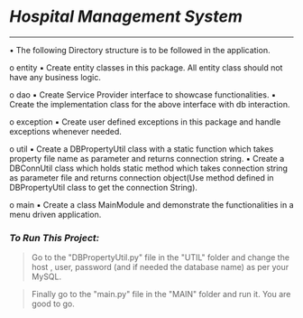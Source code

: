 # *Hospital Management System*
************************************************     


• The following Directory structure is to be followed in the application.


o entity
▪ Create entity classes in this package. All entity class should not have any
business logic.

o dao
▪ Create Service Provider interface to showcase functionalities.
▪ Create the implementation class for the above interface with db interaction.     


o exception
▪ Create user defined exceptions in this package and handle exceptions whenever
needed.     



o util
▪ Create a DBPropertyUtil class with a static function which takes property file
name as parameter and returns connection string.
▪ Create a DBConnUtil class which holds static method which takes connection
string as parameter file and returns connection object(Use method defined in
DBPropertyUtil class to get the connection String).     



o main
▪ Create a class MainModule and demonstrate the functionalities in a menu
driven application.     

### *To Run This Project:*        


> Go to the "DBPropertyUtil.py" file in the "UTIL" folder and change the host , user, password (and if needed the database name) as per your MySQL.     

> Finally go to the "main.py" file in the "MAIN" folder and run it. You are good to go.
